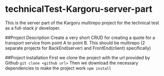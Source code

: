 # technicalTest-Kargoru-server-part
This is the server part of the Kargoru multirepo project for the technical test as a full-stack jr developer.

##Project Description
Create a very short CRUD for creating a quote for a transport service from point A to point B. This should be multirepo (2 separate projects for BackEnd(server) and FrontEnd(client) specifically)

##Project installation
First we clone the project with the url provided by Github ``` git clone <github url> ```
Then we download the necessary dependencies to make the project work ``` npm install ```
